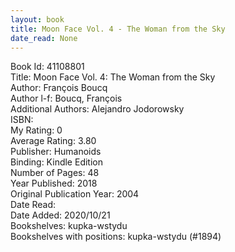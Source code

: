 ```yaml
---
layout: book
title: Moon Face Vol. 4 - The Woman from the Sky
date_read: None
---
```


Book Id: 41108801<br />
Title: Moon Face Vol. 4: The Woman from the Sky<br />
Author: François Boucq<br />
Author l-f: Boucq, François<br />
Additional Authors: Alejandro Jodorowsky<br />
ISBN: <br />
My Rating: 0<br />
Average Rating: 3.80<br />
Publisher: Humanoids<br />
Binding: Kindle Edition<br />
Number of Pages: 48<br />
Year Published: 2018<br />
Original Publication Year: 2004<br />
Date Read: <br />
Date Added: 2020/10/21<br />
Bookshelves: kupka-wstydu<br />
Bookshelves with positions: kupka-wstydu (#1894)<br />

